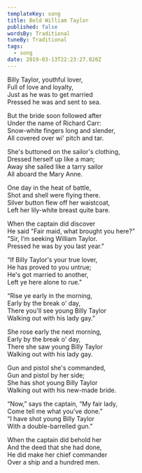 ```yaml
---
templateKey: song
title: Bold William Taylor
published: false
wordsBy: Traditional
tuneBy: Traditional
tags:
  - song
date: 2019-03-13T22:23:27.020Z
---
```

Billy Taylor, youthful lover,\
Full of love and loyalty,\
Just as he was to get married\
Pressed he was and sent to sea.

But the bride soon followed after\
Under the name of Richard Carr:\
Snow-white fingers long and slender,\
All covered over wi' pitch and tar.

She's buttoned on the sailor's clothing,\
Dressed herself up like a man;\
Away she sailed like a tarry sailor\
All aboard the Mary Anne.

One day in the heat of battle,\
Shot and shell were flying there.\
Silver button flew off her waistcoat,\
Left her lily-white breast quite bare.

When the captain did discover\
He said "Fair maid, what brought you here?"\
"Sir, I‘m seeking William Taylor.\
Pressed he was by you last year."

“If Billy Taylor's your true lover,\
He has proved to you untrue;\
He's got married to another,\
Left ye here alone to rue."

“Rise ye early in the morning,\
Early by the break o' day,\
There you'll see young Billy Taylor\
Walking out with his lady gay.”

She rose early the next morning,\
Early by the break o' day,\
There she saw young Billy Taylor\
Walking out with his lady gay.

Gun and pistol she's commanded,\
Gun and pistol by her side;\
She has shot young Billy Taylor\
Walking out with his new-made bride.

“Now,” says the captain, “My fair lady,\
Come tell me what you've done.”\
“I have shot young Billy Taylor\
With a double-barrelled gun.”

When the captain did behold her\
And the deed that she had done,\
He did make her chief commander\
Over a ship and a hundred men.
